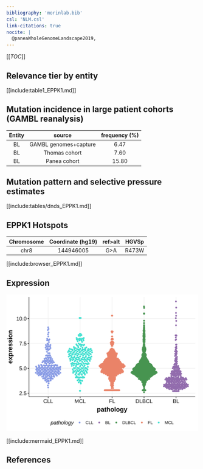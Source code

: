 ```yaml
---
bibliography: 'morinlab.bib'
csl: 'NLM.csl'
link-citations: true
nocite: |
  @paneaWholeGenomeLandscape2019, 
---
```

[[_TOC_]]



## Relevance tier by entity

[[include:table1_EPPK1.md]]

## Mutation incidence in large patient cohorts (GAMBL reanalysis)

|Entity|source               |frequency (%)|
|:------:|:---------------------:|:-------------:|
|BL    |GAMBL genomes+capture| 6.47        |
|BL    |Thomas cohort        | 7.60        |
|BL    |Panea cohort         |15.80        |

## Mutation pattern and selective pressure estimates

[[include:tables/dnds_EPPK1.md]]


## EPPK1 Hotspots

| Chromosome |Coordinate (hg19) | ref>alt | HGVSp | 
 | :---:| :---: | :--: | :---: |
| chr8 | 144946005 | G>A | R473W |

[[include:browser_EPPK1.md]]

## Expression
![](images/gene_expression/EPPK1_by_pathology.svg)
<!-- ORIGIN: paneaWholeGenomeLandscape2019 -->
<!-- BL: paneaWholeGenomeLandscape2019 -->

[[include:mermaid_EPPK1.md]]

## References
